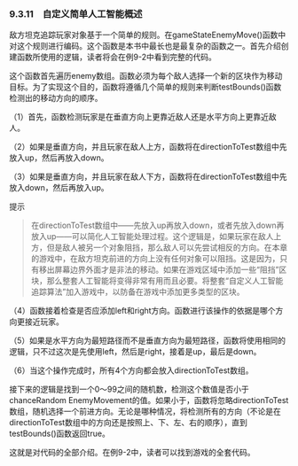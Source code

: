### 9.3.11　自定义简单人工智能概述

敌方坦克追踪玩家对象基于一个简单的规则。在gameStateEnemyMove()函数中对这个规则进行编码。这个函数是本书中最长也是最复杂的函数之一。首先介绍创建函数所使用的逻辑，读者将会在例9-2中看到完整的代码。

这个函数首先遍历enemy数组。函数必须为每个敌人选择一个新的区块作为移动目标。为了实现这个目的，函数将遵循几个简单的规则来判断testBounds()函数检测出的移动方向的顺序。

（1）首先，函数检测玩家是在垂直方向上更靠近敌人还是水平方向上更靠近敌人。

（2）如果是垂直方向，并且玩家在敌人上方，函数将在directionToTest数组中先放入up，然后再放入down。

（3）如果是垂直方向，并且玩家在敌人下方，函数将在directionToTest数组中先放入down，然后再放入up。

提示

> 在directionToTest数组中——先放入up再放入down，或者先放入down再放入up——可以简化人工智能处理过程。这个逻辑是，如果玩家在敌人上方，但是敌人被另一个对象阻挡，那么敌人可以先尝试相反的方向。在本章的游戏中，在敌方坦克前进的方向上没有任何对象可以阻挡。这是因为，只有移出屏幕边界外面才是非法的移动。如果在游戏区域中添加一些“阻挡”区块，那么整套人工智能将变得非常有用而且必要。将整套“自定义人工智能追踪算法”加入游戏中，以防备在游戏中添加更多类型的区块。

（4）函数接着检查是否应添加left和right方向。函数进行该操作的依据是哪个方向更接近玩家。

（5）如果是水平方向为最短路径而不是垂直方向为最短路径，函数将使用相同的逻辑，只不过这次是先使用left，然后是right，接着是up，最后是down。

（6）当这个操作完成时，所有4个方向都会放入directionToTest数组。

接下来的逻辑是找到一个0～99之间的随机数，检测这个数值是否小于chanceRandom EnemyMovement的值。如果小于，函数将忽略directionToTest数组，随机选择一个前进方向。无论是哪种情况，将检测所有的方向（不论是在directionToTest数组中的方向还是按照上、下、左、右的顺序），直到testBounds()函数返回true。

这就是对代码的全部介绍。在例9-2中，读者可以找到游戏的全套代码。

